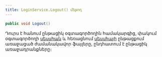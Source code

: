 ```yaml
---
title: LoginService.Logout() մեթոդ
---
```


```c#
public void Logout()
```

Դուրս է հանում ընթացիկ օգտագործողին համակարգից, փակում օգտագործողի [սեսսիան](../../../server_api/types/SessionInfo.md) և հեռացնում [սեսսիայի](../../../server_api/types/SessionInfo.md) ընթացքում առաջացած ժամանակավոր ֆայլերը, ընդհատում է ընթացիկ առաջադրանքները։
